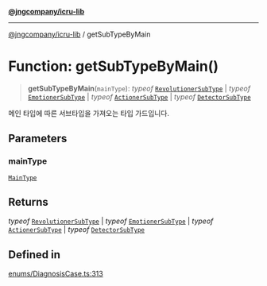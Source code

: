 [**@jngcompany/icru-lib**](../README.md)

***

[@jngcompany/icru-lib](../globals.md) / getSubTypeByMain

# Function: getSubTypeByMain()

> **getSubTypeByMain**(`mainType`): *typeof* [`RevolutionerSubType`](../enumerations/RevolutionerSubType.md) \| *typeof* [`EmotionerSubType`](../enumerations/EmotionerSubType.md) \| *typeof* [`ActionerSubType`](../enumerations/ActionerSubType.md) \| *typeof* [`DetectorSubType`](../enumerations/DetectorSubType.md)

메인 타입에 따른 서브타입을 가져오는 타입 가드입니다.

## Parameters

### mainType

[`MainType`](../enumerations/MainType.md)

## Returns

*typeof* [`RevolutionerSubType`](../enumerations/RevolutionerSubType.md) \| *typeof* [`EmotionerSubType`](../enumerations/EmotionerSubType.md) \| *typeof* [`ActionerSubType`](../enumerations/ActionerSubType.md) \| *typeof* [`DetectorSubType`](../enumerations/DetectorSubType.md)

## Defined in

[enums/DiagnosisCase.ts:313](https://github.com/jngcompany/icru-lib/blob/cee5a8006a4970de6269ef7414374f6c7339529e/src/enums/DiagnosisCase.ts#L313)
